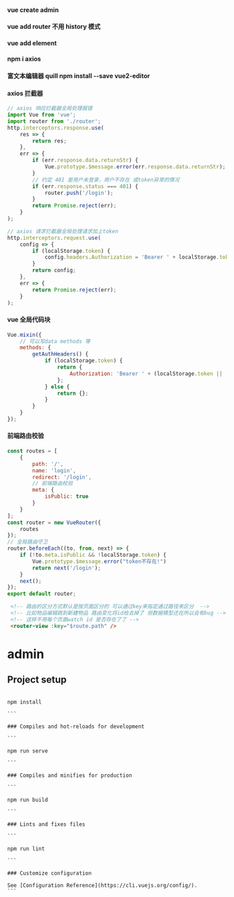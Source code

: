 #### vue create admin

#### vue add router 不用 history 模式

#### vue add element

#### npm i axios

#### 富文本编辑器 quill npm install --save vue2-editor

#### axios 拦截器

```javaScript
// axios 响应拦截器全局处理报错
import Vue from 'vue';
import router from './router';
http.interceptors.response.use(
    res => {
        return res;
    },
    err => {
        if (err.response.data.returnStr) {
            Vue.prototype.$message.error(err.response.data.returnStr);
        }
        // 约定 401 是用户未登录，用户不存在 或token异常的情况
        if (err.response.status === 401) {
            router.push('/login');
        }
        return Promise.reject(err);
    }
);

// axios 请求拦截器全局处理请求加上token
http.interceptors.request.use(
    config => {
        if (localStorage.token) {
            config.headers.Authorization = 'Bearer ' + localStorage.token;
        }
        return config;
    },
    err => {
        return Promise.reject(err);
    }
);
```

#### vue 全局代码块

```javaScript
Vue.mixin({
    // 可以写data methods 等
    methods: {
        getAuthHeaders() {
            if (localStorage.token) {
                return {
                    Authorization: 'Bearer ' + (localStorage.token || '')
                };
            } else {
                return {};
            }
        }
    }
});
```

#### 前端路由校验

```javaScript
const routes = [
    {
        path: '/',
        name: 'login',
        redirect: '/login',
        // 前端路由校验
        meta: {
            isPublic: true
        }
    }
];
const router = new VueRouter({
    routes
});
// 全局路由守卫
router.beforeEach((to, from, next) => {
    if (!to.meta.isPublic && !localStorage.token) {
        Vue.prototype.$message.error("token不存在!")
        return next('/login');
    }
    next();
});
export default router;
```

```HTML
 <!-- 路由的区分方式默认是按页面区分的 可以通过key来指定通过路径来区分  -->
 <!-- 比如物品编辑跳到新建物品 路由变化将id给去掉了 但数据模型还在所以会有bug -->
 <!-- 这样不用每个页面watch id 是否存在了了 -->
 <router-view :key="$route.path" />
```

# admin

## Project setup

````

npm install

```

### Compiles and hot-reloads for development

```

npm run serve

```

### Compiles and minifies for production

```

npm run build

```

### Lints and fixes files

```

npm run lint

```

### Customize configuration

See [Configuration Reference](https://cli.vuejs.org/config/).
```
````
